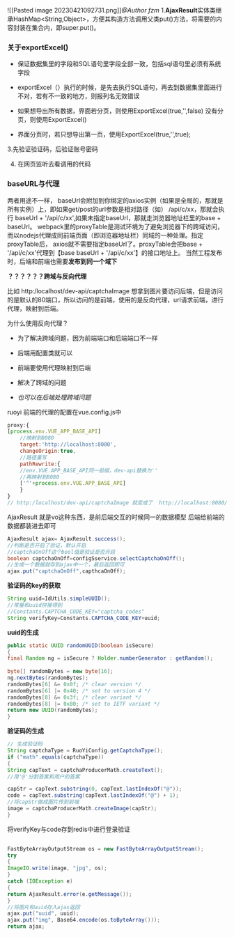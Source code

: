 ![[Pasted image 20230421092731.png]]*@Author fzm*
1.**AjaxResult**实体类继承HashMap<String,Object>，方便其构造方法调用父类put()方法，将需要的内容封装在集合内，即super.put()。

### 关于exportExcel()

-   保证数据集里的字段和SQL语句里字段全部一致，包括sql语句里必须有系统字段
    
-   exportExcel（）执行的时候，是先去执行SQL语句，再去到数据集里面进行不对，若有不一致的地方，则报列名无效错误
    
-   如果想导出所有数据，界面若分页，则使用ExportExcel(true,'',false) 没有分页，则使用ExportExcel()
    
-   界面分页时，若只想导出第一页，使用ExportExcel(true,'',true);
    

3.先验证验证码，后验证账号密码

4.  在网页监听去看调用的代码
    

### baseURL与代理

两者用途不一样， baseUrl会附加到你绑定的axios实例（如果是全局的，那就是所有实例）上，即如果get/post的url参数是相对路径（如） /api/c/xx，那就会执行 baseUrl + '/api/c/xx',如果未指定baseUrl，那就走浏览器地址栏里的base + baseUrl。 webpack里的proxyTable是测试环境为了避免浏览器下的跨域访问，而以nodejs代理成同前端页面（即浏览器地址栏）同域的一种处理。指定proxyTable后， axios就不需要指定baseUrl了。proxyTable会把base + '/api/c/xx'代理到【base baseUrl + '/api/c/xx'】的接口地址上。 当然工程发布时，后端和前端也需要**发布到同一个域下**

**？？？？？？跨域与反向代理**

比如 http:/localhost/dev-api/captchaImage 想拿到图片要访问后端，但是访问的是默认的80端口，所以访问的是前端，使用的是反向代理，url请求前端，进行代理，映射到后端。

为什么使用反向代理？

-   为了解决跨域问题，因为前端端口和后端端口不一样
    
-   后端用配置类就可以
    
-   前端要使用代理映射到后端
    
-   解决了跨域的问题
    
-   _也可以在后端处理跨域问题_
    

ruoyi 前端的代理的配置在vue.config.js中

``` js
proxy:{  
[process.env.VUE_APP_BASE_API]  
    //映射到8080  
    target:'http://localhost:8080',  
    changeOrigin:true,  
    //路径重写  
    pathRewrite:{  
    //env.VUE.APP_BASE_API同一前缀，dev-api替换为''  
    //再映射到8080  
    ['^'+process.env.VUE.APP_BASE_API]  
    }  
}  
// http:/localhost/dev-api/captchaImage 就变成了  http://localhost:8080/captchaImage
```

AjaxResult 就是vo这种东西，是前后端交互的时候同一的数据模型
后端给前端的数据都装进去即可
``` Java
AjaxResult ajax= AjaxResult.success();
//判断是否开启了验证，默认开启
//captchaOnOff这个bool值是验证是否开启
boolean captchaOnOff=configSservice.selectCaptchaOnOff();
//生成一个数据就存到ajax中一个，最后返回即可
ajax.put("captchaOnOff",capthcaOnOff);
```
**验证码的key的获取**
```java
String uuid=IdUtils.simpleUUID();
//常量和uuid拼接得到
//Constants.CAPTCHA_CODE_KEY="captcha_codes"
String verifyKey=Constants.CAPTCHA_CODE_KEY+uuid;
```
**uuid的生成**
```java
public static UUID randomUUID(boolean isSecure)  
{  
final Random ng = isSecure ? Holder.numberGenerator : getRandom();  
  
byte[] randomBytes = new byte[16];  
ng.nextBytes(randomBytes);  
randomBytes[6] &= 0x0f; /* clear version */  
randomBytes[6] |= 0x40; /* set to version 4 */  
randomBytes[8] &= 0x3f; /* clear variant */  
randomBytes[8] |= 0x80; /* set to IETF variant */  
return new UUID(randomBytes);  
}
```
**验证码的生成**
```java
// 生成验证码  
String captchaType = RuoYiConfig.getCaptchaType();  
if ("math".equals(captchaType))  
{  
String capText = captchaProducerMath.createText(); 
//用'@'分割答案和用户的答案

capStr = capText.substring(0, capText.lastIndexOf("@"));  
code = capText.substring(capText.lastIndexOf("@") + 1);  
//将capStr做成图片传到前端
image = captchaProducerMath.createImage(capStr);  
}
```
将verifyKey与code存到redis中进行登录验证
```java
  
FastByteArrayOutputStream os = new FastByteArrayOutputStream();  
try  
{  
ImageIO.write(image, "jpg", os);  
}  
catch (IOException e)  
{  
return AjaxResult.error(e.getMessage());  
}  
//将图片和uuid存入ajax返回
ajax.put("uuid", uuid);  
ajax.put("img", Base64.encode(os.toByteArray()));  
return ajax;
```


